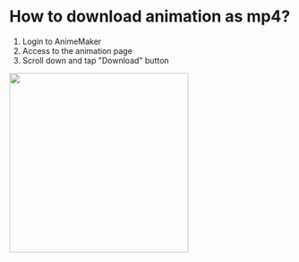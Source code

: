 # How to download animation as mp4?

1. Login to AnimeMaker
2. Access to the animation page
4. Scroll down and tap "Download" button

<img width=320 src=https://user-images.githubusercontent.com/46153/140648549-c806a09a-5848-4044-b511-869701501440.png>
